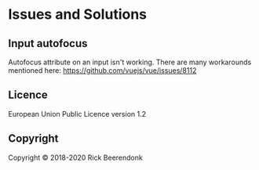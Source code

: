 # Issues and Solutions

## Input autofocus

Autofocus attribute on an input isn't working. There are many workarounds mentioned here: https://github.com/vuejs/vue/issues/8112

## Licence

European Union Public Licence version 1.2

## Copyright

Copyright © 2018-2020 Rick Beerendonk
